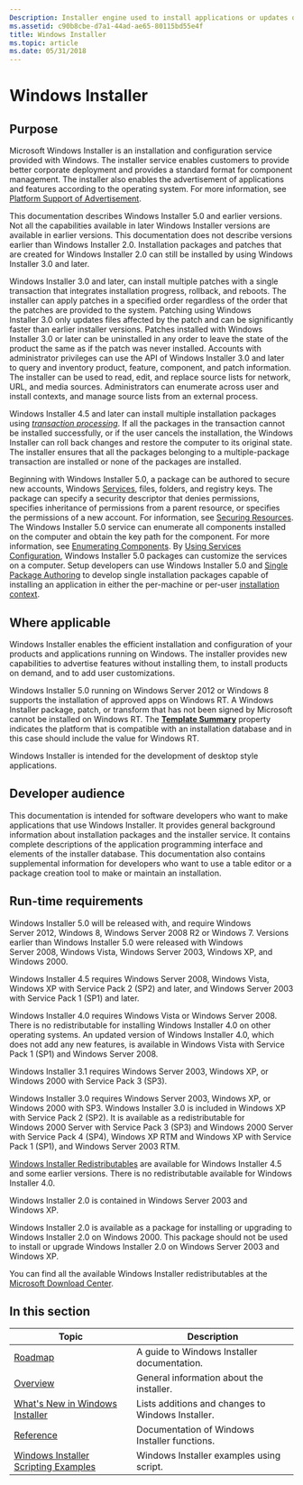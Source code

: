 ```yaml
---
Description: Installer engine used to install applications or updates or services run on Windows. Configures and repairs installed applications. Write custom msi packages to create an exe setup installation or update or upgrade for an application.
ms.assetid: c90b8cbe-d7a1-44ad-ae65-80115bd55e4f
title: Windows Installer
ms.topic: article
ms.date: 05/31/2018
---
```


# Windows Installer

## Purpose

Microsoft Windows Installer is an installation and configuration service provided with Windows. The installer service enables customers to provide better corporate deployment and provides a standard format for component management. The installer also enables the advertisement of applications and features according to the operating system. For more information, see [Platform Support of Advertisement](platform-support-of-advertisement.md).

This documentation describes Windows Installer 5.0 and earlier versions. Not all the capabilities available in later Windows Installer versions are available in earlier versions. This documentation does not describe versions earlier than Windows Installer 2.0. Installation packages and patches that are created for Windows Installer 2.0 can still be installed by using Windows Installer 3.0 and later.

Windows Installer 3.0 and later, can install multiple patches with a single transaction that integrates installation progress, rollback, and reboots. The installer can apply patches in a specified order regardless of the order that the patches are provided to the system. Patching using Windows Installer 3.0 only updates files affected by the patch and can be significantly faster than earlier installer versions. Patches installed with Windows Installer 3.0 or later can be uninstalled in any order to leave the state of the product the same as if the patch was never installed. Accounts with administrator privileges can use the API of Windows Installer 3.0 and later to query and inventory product, feature, component, and patch information. The installer can be used to read, edit, and replace source lists for network, URL, and media sources. Administrators can enumerate across user and install contexts, and manage source lists from an external process.

Windows Installer 4.5 and later can install multiple installation packages using [*transaction processing*](t-gly.md). If all the packages in the transaction cannot be installed successfully, or if the user cancels the installation, the Windows Installer can roll back changes and restore the computer to its original state. The installer ensures that all the packages belonging to a multiple-package transaction are installed or none of the packages are installed.

Beginning with Windows Installer 5.0, a package can be authored to secure new accounts, Windows [Services](https://msdn.microsoft.com/en-us/library/ms685141(v=VS.85).aspx), files, folders, and registry keys. The package can specify a security descriptor that denies permissions, specifies inheritance of permissions from a parent resource, or specifies the permissions of a new account. For information, see [Securing Resources](securing-resources-.md). The Windows Installer 5.0 service can enumerate all components installed on the computer and obtain the key path for the component. For more information, see [Enumerating Components](enumerating-components-.md). By [Using Services Configuration](using-services-configuration.md), Windows Installer 5.0 packages can customize the services on a computer. Setup developers can use Windows Installer 5.0 and [Single Package Authoring](single-package-authoring.md) to develop single installation packages capable of installing an application in either the per-machine or per-user [installation context](installation-context.md).

## Where applicable

Windows Installer enables the efficient installation and configuration of your products and applications running on Windows. The installer provides new capabilities to advertise features without installing them, to install products on demand, and to add user customizations.

Windows Installer 5.0 running on Windows Server 2012 or Windows 8 supports the installation of approved apps on Windows RT. A Windows Installer package, patch, or transform that has not been signed by Microsoft cannot be installed on Windows RT. The [**Template Summary**](template-summary.md) property indicates the platform that is compatible with an installation database and in this case should include the value for Windows RT.

Windows Installer is intended for the development of desktop style applications.

## Developer audience

This documentation is intended for software developers who want to make applications that use Windows Installer. It provides general background information about installation packages and the installer service. It contains complete descriptions of the application programming interface and elements of the installer database. This documentation also contains supplemental information for developers who want to use a table editor or a package creation tool to make or maintain an installation.

## Run-time requirements

Windows Installer 5.0 will be released with, and require Windows Server 2012, Windows 8, Windows Server 2008 R2 or Windows 7. Versions earlier than Windows Installer 5.0 were released with Windows Server 2008, Windows Vista, Windows Server 2003, Windows XP, and Windows 2000.

Windows Installer 4.5 requires Windows Server 2008, Windows Vista, Windows XP with Service Pack 2 (SP2) and later, and Windows Server 2003 with Service Pack 1 (SP1) and later.

Windows Installer 4.0 requires Windows Vista or Windows Server 2008. There is no redistributable for installing Windows Installer 4.0 on other operating systems. An updated version of Windows Installer 4.0, which does not add any new features, is available in Windows Vista with Service Pack 1 (SP1) and Windows Server 2008.

Windows Installer 3.1 requires Windows Server 2003, Windows XP, or Windows 2000 with Service Pack 3 (SP3).

Windows Installer 3.0 requires Windows Server 2003, Windows XP, or Windows 2000 with SP3. Windows Installer 3.0 is included in Windows XP with Service Pack 2 (SP2). It is available as a redistributable for Windows 2000 Server with Service Pack 3 (SP3) and Windows 2000 Server with Service Pack 4 (SP4), Windows XP RTM and Windows XP with Service Pack 1 (SP1), and Windows Server 2003 RTM.

[Windows Installer Redistributables](windows-installer-redistributables.md) are available for Windows Installer 4.5 and some earlier versions. There is no redistributable available for Windows Installer 4.0.

Windows Installer 2.0 is contained in Windows Server 2003 and Windows XP.

Windows Installer 2.0 is available as a package for installing or upgrading to Windows Installer 2.0 on Windows 2000. This package should not be used to install or upgrade Windows Installer 2.0 on Windows Server 2003 and Windows XP.

You can find all the available Windows Installer redistributables at the [Microsoft Download Center](https://go.microsoft.com/fwlink/p/?LinkID=83468).

## In this section



| Topic                                                                                       | Description                                                  |
|---------------------------------------------------------------------------------------------|--------------------------------------------------------------|
| [Roadmap](roadmap-to-windows-installer-documentation.md)<br/>                        | A guide to Windows Installer documentation.<br/>       |
| [Overview](about-windows-installer.md)<br/>                                          | General information about the installer.<br/>          |
| [What's New in Windows Installer](what-s-new-in-windows-installer.md)<br/>           | Lists additions and changes to Windows Installer.<br/> |
| [Reference](installer-function-reference.md)<br/>                                    | Documentation of Windows Installer functions.<br/>     |
| [Windows Installer Scripting Examples](windows-installer-scripting-examples.md)<br/> | Windows Installer examples using script.<br/>          |



 

 

 




